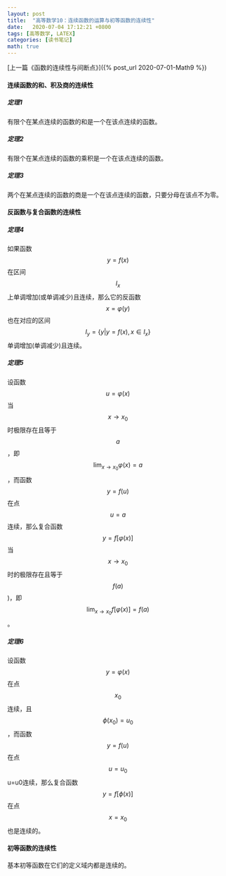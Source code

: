 ```yaml
---
layout: post
title:  "高等数学10：连续函数的运算与初等函数的连续性"
date:   2020-07-04 17:12:21 +0800
tags: [高等数学, LATEX]
categories: [读书笔记]
math: true
---
```


[上一篇《函数的连续性与间断点》]({% post_url 2020-07-01-Math9 %})


#### 连续函数的和、积及商的连续性

##### 定理1

有限个在某点连续的函数的和是一个在该点连续的函数。

##### 定理2

有限个在某点连续的函数的乘积是一个在该点连续的函数。

##### 定理3

两个在某点连续的函数的商是一个在该点连续的函数，只要分母在该点不为零。


#### 反函数与复合函数的连续性

##### 定理4

如果函数<span> $$ y = f(x) $$ </span>在区间<span> $$ I_x $$ </span> 上单调增加(或单调减少)且连续，那么它的反函数<span> $$ x = \varphi(y) $$ </span> 也在对应的区间<span> $$ I_y = \{ y | y = f(x), x \in I_x \} $$ </span> 单调增加(单调减少)且连续。

##### 定理5

设函数<span> $$ u = \varphi(x) $$ </span>当<span> $$ x \to x_0 $$ </span>时极限存在且等于<span> $$ a $$ </span>，即<span> $$ \lim_{x \to x_0} \varphi (x) = a $$ </span> ，而函数<span> $$ y = f(u) $$ </span>在点<span> $$ u = a $$ </span>连续，那么复合函数<span> $$ y = f[ \varphi(x) ] $$ </span>当<span> $$ x \to x_0 $$ </span>时的极限存在且等于<span> $$ f(a) $$ </span>)，即<span> $$ \lim_{x \to x_0}f[ \varphi(x) ] = f(a) $$ </span> 。


##### 定理6

设函数<span> $$ y = \varphi(x) $$ </span> 在点<span> $$ x_0 $$ </span>连续，且<span> $$ \phi(x_0) = u_0 $$ </span>，而函数<span> $$ y = f(u) $$ </span>在点<span> $$ u = u_0 $$ </span>u=u0连续，那么复合函数<span> $$ y = f[ \phi (x) ] $$ </span> 在点<span> $$ x = x_0 $$ </span>也是连续的。

#### 初等函数的连续性

基本初等函数在它们的定义域内都是连续的。

